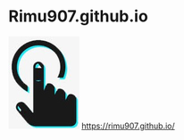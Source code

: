 # Rimu907.github.io
![image](https://github.com/Rimu907/Rimu907.github.io/blob/main/materials/click.jpeg)
https://rimu907.github.io/
